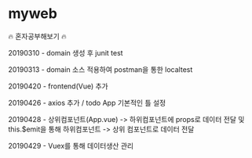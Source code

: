 # myweb
:fire: 혼자공부해보기  :fire:

<!--스크립트 참고 url : https://focuspro.tistory.com/3 -->

20190310 - domain 생성 후 junit test

20190313 - domain 소스 적용하여 postman을 통한 localtest

20190420 - frontend(Vue) 추가

20190426 - axios 추가 / todo App 기본적인 틀 설정

20190428 - 상위컴포넌트(App.vue) -> 하위컴포넌트에 props로 데이터 전달 및 this.$emit을 통해 하위컴포넌트 -> 상위 컴포넌트로 데이터 전달

20190429 - Vuex를 통해 데이터생산 관리 